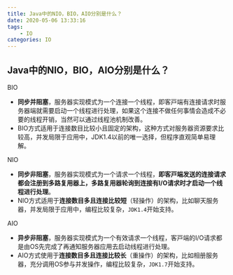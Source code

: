 ```yaml
---
title: Java中的NIO，BIO，AIO分别是什么？ 
date: 2020-05-06 13:33:16
tags: 
    - IO
categories: IO
---
```

## Java中的NIO，BIO，AIO分别是什么？ 

BIO

* **同步并阻塞**，服务器实现模式为⼀个连接⼀个线程，即客⼾端有连接请求时服务器端就需要启动⼀个线程进⾏处理，如果这个连接不做任何事情会造成不必要的线程开销，当然可以通过线程池机制改善。
* BIO⽅式适⽤于连接数⽬⽐较⼩且固定的架构，这种⽅式对服务器资源要求⽐较⾼，并发局限于应⽤中，JDK1.4以前的唯⼀选择，但程序直观简单易理解。

NIO 
* **同步⾮阻塞**，服务器实现模式为⼀个请求⼀个线程，**即客⼾端发送的连接请求都会注册到多路复⽤器上，多路复⽤器轮询到连接有I/O请求时才启动⼀个线程进⾏处理**。
* NIO⽅式适⽤于**连接数⽬多且连接⽐较短**（轻操作）的架构，⽐如聊天服务器，并发局限于应⽤中，编程⽐较复杂，`JDK1.4`开始⽀持。

AIO
* **异步⾮阻塞**，服务器实现模式为⼀个有效请求⼀个线程，客⼾端的I/O请求都是由OS先完成了再通知服务器应⽤去启动线程进⾏处理。
* AIO⽅式使⽤于**连接数⽬多且连接⽐较⻓**（重操作）的架构，⽐如相册服务器，充分调⽤OS参与并发操作，编程⽐较复杂，`JDK1.7`开始⽀持。

